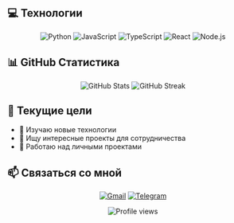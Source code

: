 
## 💻 Технологии
<div align="center">

![Python](https://img.shields.io/badge/Python-3776AB?style=for-the-badge&logo=python&logoColor=white)
![JavaScript](https://img.shields.io/badge/JavaScript-F7DF1E?style=for-the-badge&logo=javascript&logoColor=black)
![TypeScript](https://img.shields.io/badge/TypeScript-007ACC?style=for-the-badge&logo=typescript&logoColor=white)
![React](https://img.shields.io/badge/React-20232A?style=for-the-badge&logo=react&logoColor=61DAFB)
![Node.js](https://img.shields.io/badge/Node.js-43853D?style=for-the-badge&logo=node.js&logoColor=white)

</div>

## 📊 GitHub Статистика

<div align="center">
  <img src="https://github-readme-stats.vercel.app/api?username=aliwka&show_icons=true&theme=tokyonight" alt="GitHub Stats" />
  <img src="https://github-readme-streak-stats.herokuapp.com/?user=aliwka&theme=tokyonight" alt="GitHub Streak" />
</div>

## 🎯 Текущие цели
- 🌱 Изучаю новые технологии
- 👯 Ищу интересные проекты для сотрудничества
- 🚀 Работаю над личными проектами

## 📫 Связаться со мной
<div align="center">
  
[![Gmail](https://img.shields.io/badge/Gmail-D14836?style=for-the-badge&logo=gmail&logoColor=white)](mailto:your.derxwatherl@gmail.com)
[![Telegram](https://img.shields.io/badge/Telegram-2CA5E0?style=for-the-badge&logo=telegram&logoColor=white)](https://t.me/HETPKH)

</div>

<div align="center">
  <img src="https://komarev.com/ghpvc/?username=aliwka&color=1a73e8&style=for-the-badge" alt="Profile views" />
</div>
